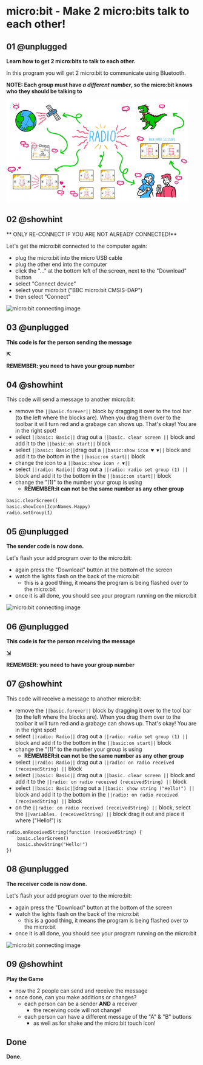 # micro:bit - Make 2 micro:bits talk to each other!

## 01 @unplugged

**Learn how to get 2 micro:bits to talk to each other.**

In this program you will get 2 micro:bit to communicate using Bluetooth.

**NOTE: Each group must have *a different number*, so the micro:bit knows who they should be talking to**

![micro:bit adding game](https://raw.githubusercontent.com/Mr-Coxall/Microbit-Christmas-Decoration/master/docs/static/micro_bit_radio.png)

## 02 @showhint

** ONLY RE-CONNECT IF YOU ARE NOT ALREADY CONNECTED!**

Let's get the micro:bit connected to the computer again:
- plug the micro:bit into the micro USB cable
- plug the other end into the computer
- click the "..." at the bottom left of the screen, next to the "Download" button
- select "Connect device"
- select your micro:bit ("BBC micro:bit CMSIS-DAP")
- then select "Connect"

![micro:bit connecting image](https://raw.githubusercontent.com/Mr-Coxall/Microbit-Christmas-Decoration/master/docs/static/pair.png)

## 03 @unplugged

**This code is for the person sending the message**

**⇱**

**REMEMBER: you need to have your group number**

## 04 @showhint

This code will send a message to another micro:bit:
- remove the ``||basic.forever||`` block by dragging it over to the tool bar (to the left where the blocks are). When you drag them over to the toolbar it will turn red and a grabage can shows up. That's okay! You are in the right spot!
- select ``||basic: Basic||`` drag out a ``||basic. clear screen ||`` block and add it to the ``||basic:on start||`` block
- select ``||basic: Basic||``drag out a ``||basic:show icon ♥ ▼||`` block and add it to the bottom in the ``||basic:on start||`` block
- change the icon to a ``||basic:show icon ✓ ▼||``
- select ``||radio: Radio||`` drag out a ``||radio: radio set group (1) ||`` block and add it to the bottom in the ``||basic:on start||`` block
- change the "(1)" to the number your group is using
  - **REMEMBER:it can not be the same number as any other group**

```blocks
basic.clearScreen()
basic.showIcon(IconNames.Happy)
radio.setGroup(1)
```

## 05 @unplugged

**The sender code is now done.**

Let's flash your add program over to the micro:bit:
- again press the "Download" button at the bottom of the screen
- watch the lights flash on the back of the micro:bit
    - this is a good thing, it means the program is being flashed over to the micro:bit
- once it is all done, you should see your program running on the micro:bit

![micro:bit connecting image](https://raw.githubusercontent.com/Mr-Coxall/Microbit-Christmas-Decoration/master/docs/static/pair.png)

## 06 @unplugged

**This code is for the person receiving the message**

**⇲**

**REMEMBER: you need to have your group number**

## 07 @showhint

This code will receive a message to another micro:bit:
- remove the ``||basic.forever||`` block by dragging it over to the tool bar (to the left where the blocks are). When you drag them over to the toolbar it will turn red and a grabage can shows up. That's okay! You are in the right spot!
- select ``||radio: Radio||`` drag out a ``||radio: radio set group (1) ||`` block and add it to the bottom in the ``||basic:on start||`` block
- change the "(1)" to the number your group is using
  - **REMEMBER:it can not be the same number as any other group**
- select ``||radio: Radio||`` drag out a ``||radio: on radio received (receivedString) ||`` block
- select ``||basic: Basic||`` drag out a ``||basic. clear screen ||`` block and add it to the ``||radio: on radio received (receivedString) ||`` block
- select ``||basic: Basic||``drag out a ``||basic: show string ("Hello!") ||`` block and add it to the bottom in the ``||radio: on radio received (receivedString) ||`` block
- on the ``||radio: on radio received (receivedString) ||`` block, select the ``||variables. (receivedString) ||`` block drag it out and place it where ("Hello!") is

```blocks
radio.onReceivedString(function (receivedString) {
    basic.clearScreen()
    basic.showString("Hello!")
})
```

## 08 @unplugged

**The receiver code is now done.**

Let's flash your add program over to the micro:bit:
- again press the "Download" button at the bottom of the screen
- watch the lights flash on the back of the micro:bit
    - this is a good thing, it means the program is being flashed over to the micro:bit
- once it is all done, you should see your program running on the micro:bit

![micro:bit connecting image](https://raw.githubusercontent.com/Mr-Coxall/Microbit-Christmas-Decoration/master/docs/static/pair.png)

## 09 @showhint

**Play the Game**

- now the 2 people can send and receive the message
- once done, can you make additions or changes?
  - each person can be a sender **AND** a receiver
    - the receiving code will not change!
  - each person can have a different message of the "A" & "B" buttons
    - as well as for shake and the micro:bit touch icon!

## Done

**Done.**
